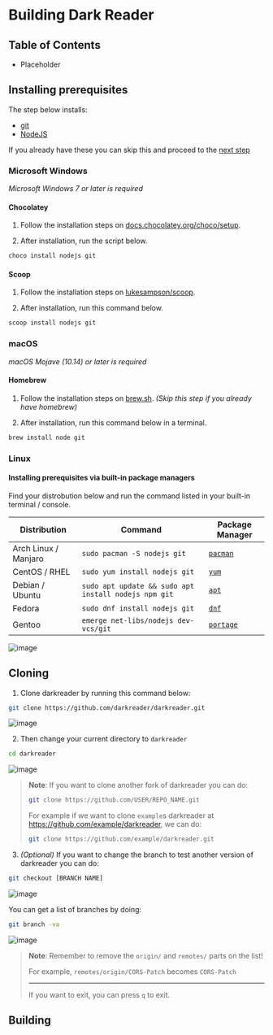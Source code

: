 # Building Dark Reader

## Table of Contents

- Placeholder

## Installing prerequisites

The step below installs:

- [git](https://git-scm.com/)
- [NodeJS](https://nodejs.org/)

If you already have these you can skip this and proceed to the [next step](#cloning)

### Microsoft Windows

_Microsoft Windows 7 or later is required_

#### Chocolatey

1. Follow the installation steps on [docs.chocolatey.org/choco/setup](https://docs.chocolatey.org/en-us/choco/setup).

2. After installation, run the script below.

```ps1
choco install nodejs git
```

#### Scoop

1. Follow the installation steps on [lukesampson/scoop](https://github.com/lukesampson/scoop).

2. After installation, run this command below.

```ps1
scoop install nodejs git
```

### macOS

_macOS Mojave (10.14) or later is required_

#### Homebrew

1. Follow the installation steps on [brew.sh](https://brew.sh/).  _(Skip this step if you already have homebrew)_
 
2. After installation, run this command below in a terminal.

```bash
brew install node git
```

### Linux

#### Installing prerequisites via built-in package managers

Find your distrobution below and run the command listed in your built-in terminal / console.

| Distribution         | Command                                              | Package Manager                                           |
|----------------------|------------------------------------------------------|-----------------------------------------------------------|
| Arch Linux / Manjaro | `sudo pacman -S nodejs git`                          | [`pacman`](https://wiki.archlinux.org/title/Pacman)       |
| CentOS / RHEL        | `sudo yum install nodejs git`                        | [`yum`](https://en.wikipedia.org/wiki/Yum_(software))     |
| Debian / Ubuntu      | `sudo apt update && sudo apt install nodejs npm git` | [`apt`](https://en.wikipedia.org/wiki/APT_(software))     |
| Fedora               | `sudo dnf install nodejs git`                    | [`dnf`](https://docs.fedoraproject.org/en-US/quick-docs/dnf/) |
| Gentoo               | `emerge net-libs/nodejs dev-vcs/git`             | [`portage`](https://wiki.gentoo.org/wiki/Portage)             |

![image](https://user-images.githubusercontent.com/66189242/137605819-cb8f1971-9297-4d66-a46a-5c47cdfbd7f0.png)



## Cloning

1. Clone darkreader by running this command below:

```sh
git clone https://github.com/darkreader/darkreader.git
```

![image](https://user-images.githubusercontent.com/66189242/126913195-4d517b8d-8766-49a1-b85f-e908999fe50e.png)

2. Then change your current directory to `darkreader`

```sh
cd darkreader
```

![image](https://user-images.githubusercontent.com/66189242/137685485-7c5c7efc-62e1-4f97-8609-73848dc1ded1.png)


> **Note**: If you want to clone another fork of darkreader you can do:
> ```sh
> git clone https://github.com/USER/REPO_NAME.git
> ```
>
> For example if we want to clone `example`s darkreader at https://github.com/example/darkreader, we can do:
> ```sh
> git clone https://github.com/example/darkreader.git
> ```


3. *(Optional)* If you want to change the branch to test another version of darkreader you can do:
 
```sh
git checkout [BRANCH NAME]
```

![image](https://user-images.githubusercontent.com/66189242/126913746-a4ade6ab-96d1-41b0-ab6c-2409f5155107.png)


You can get a list of branches by doing:

```sh
git branch -va
```
 
![image](https://user-images.githubusercontent.com/66189242/126913646-d9c9c76d-248b-4edc-bb37-4b41a660bdb5.png)

> **Note**: Remember
to remove the `origin/` and `remotes/` parts on the list!
> 
> For example, `remotes/origin/CORS-Patch` becomes `CORS-Patch`
> 
> ---
> 
> If you want to exit, you can press `q` to exit.

## Building


